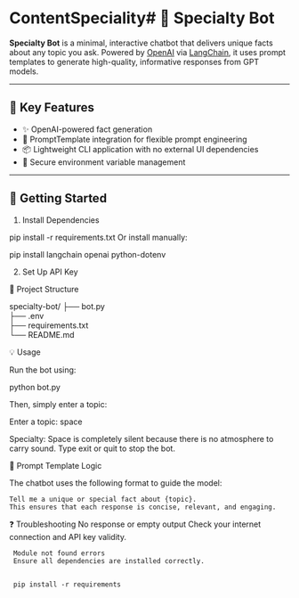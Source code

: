# ContentSpeciality# 🧠 Specialty Bot

**Specialty Bot** is a minimal, interactive chatbot that delivers unique facts about any topic you ask. Powered by [OpenAI](https://platform.openai.com/) via [LangChain](https://github.com/langchain-ai/langchain), it uses prompt templates to generate high-quality, informative responses from GPT models.

---

## 📌 Key Features

- ✨ OpenAI-powered fact generation
- 🧱 PromptTemplate integration for flexible prompt engineering
- 📦 Lightweight CLI application with no external UI dependencies
- 🔐 Secure environment variable management

---

## 🚀 Getting Started


1. Install Dependencies

  pip install -r requirements.txt Or install manually:

   pip install langchain openai python-dotenv


2. Set Up API Key


📂 Project Structure




specialty-bot/
├── bot.py              
├── .env                
├── requirements.txt    
└── README.md

💡 Usage


 Run the bot using:


   python bot.py


  Then, simply enter a topic:

   Enter a topic: space

  Specialty:
   Space is completely silent because there is no atmosphere to carry sound.
   Type exit or quit to stop the bot.

🧪 Prompt Template Logic

   The chatbot uses the following format to guide the model:


    Tell me a unique or special fact about {topic}.
    This ensures that each response is concise, relevant, and engaging.

❓ Troubleshooting
     No response or empty output
     Check your internet connection and API key validity.

     Module not found errors
     Ensure all dependencies are installed correctly.


     pip install -r requirements









